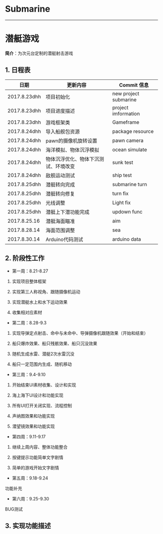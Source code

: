 # Submarine
---

# 潜艇游戏
**简介**：为次元台定制的潜艇射击游戏

## 1. 日程表
日期|更新内容|Commit 信息|
---|---|---|
2017.8.23dhh|项目初始化|new project submarine|
2017.8.23dhh|项目进度描述|project imformation|
2017.8.23dhh|游戏框架类|Gameframe|
2017.8.24dhh|导入船舰包资源|package resource|
2017.8.24dhh|pawn的摄像机旋转设置|pawn camera|
2017.8.24dhh|海洋模拟、物体沉浮模拟|ocean simulate|
2017.8.24dhh|物体沉浮优化、物体下沉测试、环境改变|sunk test|
2017.8.24dhh|敌舰运动测试|ship test|
2017.8.25dhh|潜艇转向完成|submarine turn|
2017.8.25dhh|潜艇转向修复|turn fix|
2017.8.25dhh|光线调整|Light fix|
2017.8.25dhh|潜艇上下潜功能完成|updown func|
2017.8.25.16|潜艇海面瞄准|aim|
2017.8.28.14|海面范围调整|sea|
2017.8.30.14|Arduino代码测试|arduino data|



## 2. 阶段性工作

- 第一周：8.21-8.27

1. 实现项目整体框架

2. 实现第三人称视角、跟随摄像机运动

3. 实现潜艇水上和水下运动效果

4. 收集相对应素材

- 第二周：8.28-9.3

1. 实现导弹定点射击、命中与未命中、导弹摄像机跟随效果（开始和结束）

2. 船只爆炸效果、船只残骸效果、船只沉没效果

3. 随机生成水雷、潜艇2次水雷沉没

4. 船只一定范围内生成、随机移动

- 第三周：9.4-9.10

1. 开始结束UI素材收集、设计和实现

2. 海上海下UI设计和功能实现

3. 所有UI打开关闭实现、流程控制

4. 声纳图效果和功能实现

5. 潜望镜效果和功能实现


- 第四周：9.11-9.17

1. 继续上周内容、整体功能整合

2. 按键提示功能简单文字剧情

3. 简单的游戏开始文字剧情

- 第五周：9.18-9.24

功能补充

- 第六周：9.25-9.30

BUG测试



## 3. 实现功能描述

